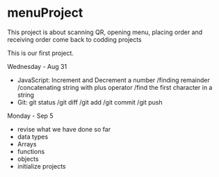 # menuProject
This project is about scanning QR, opening menu, placing order and receiving order
come back to codding projects


This is our first project.

Wednesday - Aug 31

- JavaScript:
   Increment and Decrement a number
  /finding remainder
  /concatenating string with plus operator
  /find the first character in a string
 - Git:
   git status
  /git diff
  /git add
  /git commit
  /git push

Monday - Sep 5

- revise what we have done so far
- data types
- Arrays
- functions
- objects
- initialize projects
